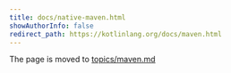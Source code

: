 ```yaml
---
title: docs/native-maven.html
showAuthorInfo: false
redirect_path: https://kotlinlang.org/docs/maven.html
---
```


The page is moved to [topics/maven.md](docs/topics/maven.md)
